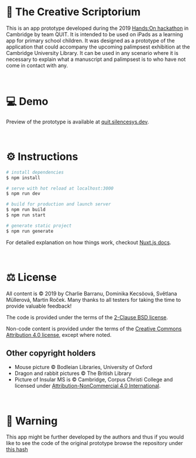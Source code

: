 # 📜 The Creative Scriptorium

This is an app prototype developed during the 2019 [Hands:On hackathon](https://projects.history.qmul.ac.uk/handson/) in Cambridge by team QUIT. It is intended to be used on iPads as
a learning app for primary school children. It was designed as a prototype of the application that could accompany the upcoming palimpsest exhibition at the Cambridge University Library. It can be used in any scenario where it is necessary to explain what a manuscript and palimpsest is to who have not come in contact with any.

<br>

# 💻 Demo

Preview of the prototype is available at [quit.silencesys.dev](https://quit.silencesys.dev).

<br>

# ⚙ Instructions

``` bash
# install dependencies
$ npm install

# serve with hot reload at localhost:3000
$ npm run dev

# build for production and launch server
$ npm run build
$ npm run start

# generate static project
$ npm run generate
```

For detailed explanation on how things work, checkout [Nuxt.js docs](https://nuxtjs.org).

<br>

# ⚖ License
All content is © 2019 by Charlie Barranu, Dominika Kecsöová, Světlana Müllerová, Martin Roček. Many thanks to all testers for taking the time to provide valuable feedback!

The code is provided under the terms of the [2-Clause BSD license](LICENSE.md).

Non-code content is provided under the terms of the [Creative Commons Attribution 4.0 license](https://creativecommons.org/licenses/by/4.0/), except where noted.

## Other copyright holders
* Mouse picture © Bodleian Libraries, University of Oxford
* Dragon and rabbit pictures © The British Library
* Picture of Insular MS is © Cambridge, Corpus Christi College and licensed under [Attribution-NonCommercial 4.0 International](https://creativecommons.org/licenses/by/4.0/).

<br>

# 👾 Warning
This app might be further developed by the authors and thus if you would like to see the code of the original prototype browse the repository under [this hash](https://github.com/silencesys/hands-on-quit/tree/7188c7e1f0870f506142c2dd0d5df149207cf21e)